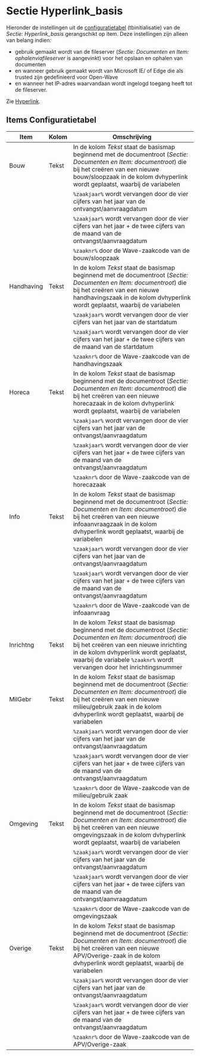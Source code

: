# Sectie Hyperlink_basis

Hieronder de instellingen uit de [configuratietabel](/docs/instellen_inrichten/configuratie.md) (tbinitialisatie) van de _Sectie: Hyperlink_basis_ gerangschikt op item. Deze instellingen zijn alleen van belang indien:

- gebruik gemaakt wordt van de fileserver (_Sectie: Documenten en Item: ophalenviafileserver_ is aangevinkt) voor het opslaan en ophalen van documenten
- en wanneer gebruik gemaakt wordt van Microsoft IE/ of Edge die als trusted zijn gedefinieerd voor Open-Wave
- en wanneer het IP-adres waarvandaan wordt ingelogd toegang heeft tot de fileserver.

Zie [Hyperlink](/docs/instellen_inrichten/hyperlink.md).

## Items Configuratietabel

| Item | Kolom | Omschrijving |
| ---------- | ----- | ----------------- |
| Bouw | Tekst | In de kolom _Tekst_ staat de basismap beginnend met de documentroot (_Sectie: Documenten en Item: documentroot_) die bij het creëren van een nieuwe bouw/sloopzaak in de kolom dvhyperlink wordt geplaatst, waarbij de variabelen |
| | | `%zaakjaar%` wordt vervangen door de vier cijfers van het jaar van de ontvangst/aanvraagdatum |
| | | `%zaakjaar%` wordt vervangen door de vier cijfers van het jaar + de twee cijfers van de maand van de ontvangst/aanvraagdatum |
| | | `%zaaknr%` door de Wave-zaakcode van de bouw/sloopzaak |
| Handhaving | Tekst | In de kolom _Tekst_ staat de basismap beginnend met de documentroot (_Sectie: Documenten en Item: documentroot_) die bij het creëren van een nieuwe handhavingszaak in de kolom dvhyperlink wordt geplaatst, waarbij de variabelen |
| | | `%zaakjaar%` wordt vervangen door de vier cijfers van het jaar van de startdatum |
| | | `%zaakjaar%` wordt vervangen door de vier cijfers van het jaar + de twee cijfers van de maand van de startdatum |
| | | `%zaaknr%` door de Wave-zaakcode van de handhavingszaak |
| Horeca | Tekst | In de kolom _Tekst_ staat de basismap beginnend met de documentroot (_Sectie: Documenten en Item: documentroot_) die bij het creëren van een nieuwe horecazaak in de kolom dvhyperlink wordt geplaatst, waarbij de variabelen |
| | | `%zaakjaar%` wordt vervangen door de vier cijfers van het jaar van de ontvangst/aanvraagdatum |
| | | `%zaakjaar%` wordt vervangen door de vier cijfers van het jaar + de twee cijfers van de maand van de ontvangst/aanvraagdatum |
| | | `%zaaknr%` door de Wave-zaakcode van de horecazaak |
| Info | Tekst | In de kolom _Tekst_ staat de basismap beginnend met de documentroot (_Sectie: Documenten en Item: documentroot_) die bij het creëren van een nieuwe infoaanvraagzaak in de kolom dvhyperlink wordt geplaatst, waarbij de variabelen |
| | | `%zaakjaar%` wordt vervangen door de vier cijfers van het jaar van de ontvangst/aanvraagdatum |
| | | `%zaakjaar%` wordt vervangen door de vier cijfers van het jaar + de twee cijfers van de maand van de ontvangst/aanvraagdatum |
| | | `%zaaknr%` door de Wave-zaakcode van de infoaanvraag |
| Inrichtng | Tekst | In de kolom _Tekst_ staat de basismap beginnend met de documentroot (_Sectie: Documenten en Item: documentroot_) die bij het creëren van een nieuwe inrichting in de kolom dvhyperlink wordt geplaatst, waarbij de variabele `%zaaknr%` wordt vervangen door het inrichtingsnummer |
| MilGebr | Tekst | In de kolom _Tekst_ staat de basismap beginnend met de documentroot (_Sectie: Documenten en Item: documentroot_) die bij het creëren van een nieuwe milieu/gebruik zaak in de kolom dvhyperlink wordt geplaatst, waarbij de variabelen |
| | | `%zaakjaar%` wordt vervangen door de vier cijfers van het jaar van de ontvangst/aanvraagdatum |
| | | `%zaakjaar%` wordt vervangen door de vier cijfers van het jaar + de twee cijfers van de maand van de ontvangst/aanvraagdatum |
| | | `%zaaknr%` door de Wave-zaakcode van de milieu/gebruik zaak |
| Omgeving | Tekst | In de kolom _Tekst_ staat de basismap beginnend met de documentroot (_Sectie: Documenten en Item: documentroot_) die bij het creëren van een nieuwe omgevingszaak in de kolom dvhyperlink wordt geplaatst, waarbij de variabelen |
| | | `%zaakjaar%` wordt vervangen door de vier cijfers van het jaar van de ontvangst/aanvraagdatum |
| | | `%zaakjaar%` wordt vervangen door de vier cijfers van het jaar + de twee cijfers van de maand van de ontvangst/aanvraagdatum |
| | | `%zaaknr%` door de Wave-zaakcode van de omgevingszaak |
| Overige | Tekst | In de kolom _Tekst_ staat de basismap beginnend met de documentroot (_Sectie: Documenten en Item: documentroot_) die bij het creëren van een nieuwe APV/Overige-zaak in de kolom dvhyperlink wordt geplaatst, waarbij de variabelen |
| | | `%zaakjaar%` wordt vervangen door de vier cijfers van het jaar van de ontvangst/aanvraagdatum |
| | | `%zaakjaar%` wordt vervangen door de vier cijfers van het jaar + de twee cijfers van de maand van de ontvangst/aanvraagdatum |
| | | `%zaaknr%` door de Wave-zaakcode van de APV/Overige-zaak |
